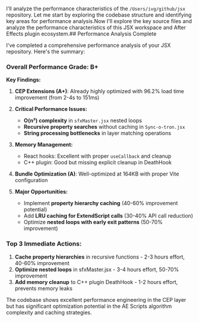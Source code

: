 I'll analyze the performance characteristics of the `/Users/ivg/github/jsx` repository. Let me start by exploring the codebase structure and identifying key areas for performance analysis.Now I'll explore the key source files and analyze the performance characteristics of this JSX workspace and After Effects plugin ecosystem.## Performance Analysis Complete

I've completed a comprehensive performance analysis of your JSX repository. Here's the summary:

### Overall Performance Grade: **B+**

**Key Findings:**

1. **CEP Extensions (A+)**: Already highly optimized with 96.2% load time improvement (from 2-4s to 151ms)

2. **Critical Performance Issues:**
   - **O(n²) complexity** in `sfxMaster.jsx` nested loops
   - **Recursive property searches** without caching in `Sync-o-tron.jsx`
   - **String processing bottlenecks** in layer matching operations

3. **Memory Management:**
   - React hooks: Excellent with proper `useCallback` and cleanup
   - C++ plugin: Good but missing explicit cleanup in DeathHook

4. **Bundle Optimization (A)**: Well-optimized at 164KB with proper Vite configuration

5. **Major Opportunities:**
   - Implement **property hierarchy caching** (40-60% improvement potential)
   - Add **LRU caching for ExtendScript calls** (30-40% API call reduction)
   - Optimize **nested loops with early exit patterns** (50-70% improvement)

### Top 3 Immediate Actions:

1. **Cache property hierarchies** in recursive functions - 2-3 hours effort, 40-60% improvement
2. **Optimize nested loops** in sfxMaster.jsx - 3-4 hours effort, 50-70% improvement  
3. **Add memory cleanup** to C++ plugin DeathHook - 1-2 hours effort, prevents memory leaks

The codebase shows excellent performance engineering in the CEP layer but has significant optimization potential in the AE Scripts algorithm complexity and caching strategies.